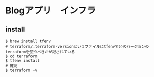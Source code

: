 # Blogアプリ　インフラ

## install
```
$ brew install tfenv
# terraform/.terraform-versionというファイルにtfenvでどのバージョンのterraformを使うべきかが記されている
$ cd terraform
$ tfenv install
# 確認
$ terraform -v
```

